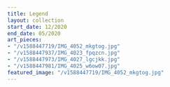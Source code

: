 ```yaml
---
title: Legend
layout: collection
start_date: 12/2020
end_date: 05/2020
art_pieces:
- "/v1588447719/IMG_4052_mkgtog.jpg"
- "/v1588447937/IMG_4023_fpqzcn.jpg"
- "/v1588447973/IMG_4027_lgcjkk.jpg"
- "/v1588447981/IMG_4025_w6ow07.jpg"
featured_image: "/v1588447719/IMG_4052_mkgtog.jpg"
---
```


